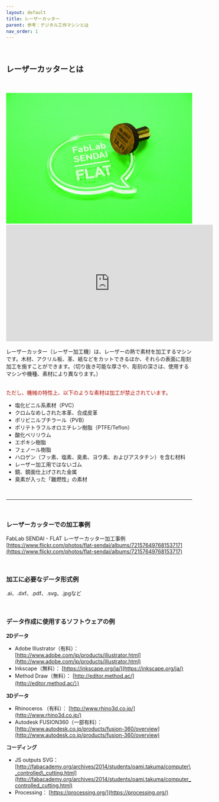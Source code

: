 ```yaml
---
layout: default
title: レーザーカッター
parent: 参考：デジタル工作マシンとは
nav_order: 1
---
```


<br>

## レーザーカッターとは
<br>
<br>

<img src="assets/machine/lasercutter.jpg" width="860" alt="hi" class="inline"/>
<br>

<iframe width="560" height="315" src="https://www.youtube.com/embed/T29s0H0vzzc" title="YouTube video player" frameborder="0" allow="accelerometer; autoplay; clipboard-write; encrypted-media; gyroscope; picture-in-picture" allowfullscreen></iframe>

<br>

レーザーカッター（レーザー加工機）は、レーザーの熱で素材を加工するマシンです。木材、アクリル板、革、紙などをカットできるほか、それらの表面に彫刻加工を施すことができます。（切り抜き可能な厚さや、彫刻の深さは、使用するマシンや機種、素材により異なります。）<br>
<br>

<span style="color: #B00E02">
ただし、機械の特性上、以下のような素材は加工が禁止されています。<br>
</span>

* 塩化ビニル系素材（PVC）
* クロムなめしされた本革、合成皮革
* ポリビニルブチラール（PVB）
* ポリテトラフルオロエチレン樹脂（PTFE/Teflon）
* 酸化ベリリウム
* エポキシ樹脂
* フェノール樹脂
* ハロゲン（フッ素、塩素、臭素、ヨウ素、およびアスタチン）を含む材料
* レーザー加工用ではないゴム
* 鏡、鏡面仕上げされた金属
* 臭素が入った「難燃性」の素材

<br>

---

<br>

### **レーザーカッターでの加工事例**

FabLab SENDAI - FLAT レーザーカッター加工事例<br>
[https://www.flickr.com/photos/flat-sendai/albums/72157649768153717](https://www.flickr.com/photos/flat-sendai/albums/72157649768153717)

<br>

### **加工に必要なデータ形式例**

.ai、.dxf、.pdf、.svg、.jpgなど<br>

<br>

### **データ作成に使用するソフトウェアの例**

**2Dデータ**

* Adobe Illustrator（有料）： [http://www.adobe.com/jp/products/illustrator.html](http://www.adobe.com/jp/products/illustrator.html)
* Inkscape（無料）： [https://inkscape.org/ja/](https://inkscape.org/ja/)
* Method Draw（無料）： [http://editor.method.ac/](http://editor.method.ac/）)

**3Dデータ**

* Rhinoceros （有料）： [http://www.rhino3d.co.jp/](http://www.rhino3d.co.jp/)  
* Autodesk FUSION360（一部有料）： [http://www.autodesk.co.jp/products/fusion-360/overview](http://www.autodesk.co.jp/products/fusion-360/overview)

**コーディング**

* JS outputs SVG： [http://fabacademy.org/archives/2014/students/oami.takuma/computer\_controlled\_cutting.html](http://fabacademy.org/archives/2014/students/oami.takuma/computer_controlled_cutting.html)
* Processing： [https://processing.org/](https://processing.org/)

<br>
<br>
<br>
